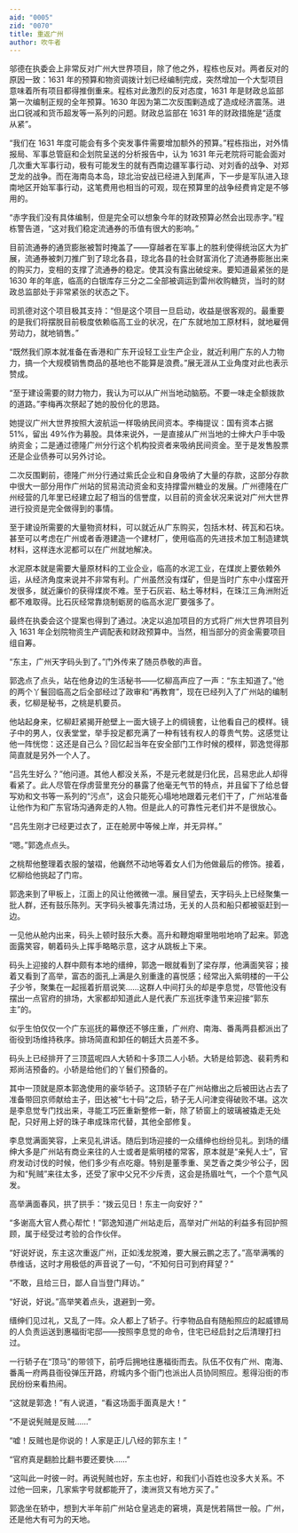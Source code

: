 ```yaml
---
aid: "0005"
zid: "0070"
title: 重返广州
author: 吹牛者
---
```


邬德在执委会上非常反对广州大世界项目，除了他之外，程栋也反对。两者反对的原因一致：1631 年的预算和物资调拨计划已经编制完成，突然增加一个大型项目意味着所有项目都得推倒重来。程栋对此激烈的反对态度，1631 年是财政总监部第一次编制正规的全年预算。1630 年因为第二次反围剿造成了造成经济震荡。进出口锐减和货币超发等一系列的问题。财政总监部在 1631 年的财政措施是“适度从紧”。

“我们在 1631 年度可能会有多个突发事件需要增加额外的预算。”程栋指出，对外情报局、军事总管庭和企划院呈送的分析报告中，认为 1631 年元老院将可能会面对几次重大军事行动，极有可能发生的就有西南边疆军事行动、对刘香的战争、对郑芝龙的战争。而在海南岛本岛，琼北治安战已经进入到尾声，下一步是军队进入琼南地区开始军事行动，这笔费用也相当的可观，现在预算里的战争经费肯定是不够用的。

“赤字我们没有具体编制，但是完全可以想象今年的财政预算必然会出现赤字。”程栋警告道，“这对我们稳定流通券的币值有很大的影响。”

目前流通券的通货膨胀被暂时掩盖了——穿越者在军事上的胜利使得统治区大为扩展，流通券被刺刀推广到了琼北各县，琼北各县的社会财富消化了流通券膨胀出来的购买力，变相的支撑了流通券的稳定。使其没有露出破绽来。要知道最紧张的是 1630 年的年底，临高的白银库存三分之二全部被调运到雷州收购糖货，当时的财政总监部处于非常紧张的状态之下。

司凯德对这个项目极其支持：“但是这个项目一旦启动，收益是很客观的。最重要的是我们将摆脱目前极度依赖临高工业的状况，在广东就地加工原材料，就地雇佣劳动力，就地销售。”

“既然我们原本就准备在香港和广东开设轻工业生产企业，就近利用广东的人力物力，搞一个大规模销售商品的基地也不能算是浪费。”展无涯从工业角度对此也表示赞成。

“至于建设需要的财力物力，我认为可以从广州当地动脑筋。不要一味走全额拨款的道路。”李梅再次祭起了她的股份化的思路。

她提议广州大世界按照大波航运一样吸纳民间资本。李梅提议：国有资本占据 51%，留出 49%作为募股。具体来说外，一是直接从广州当地的士绅大户手中吸纳资金；二是通过德隆广州分行这个机构投资者来吸纳民间资金。至于是发售股票还是企业债券可以另外讨论。

二次反围剿前，德隆广州分行通过紫氏企业和自身吸纳了大量的存款，这部分存款中很大一部分用作广州站的贸易流动资金和支持撑雷州糖业的发展。广州德隆在广州经营的几年里已经建立起了相当的信誉度，以目前的资金状况来说对广州大世界进行投资是完全做得到的事情。

至于建设所需要的大量物资材料，可以就近从广东购买，包括木材、砖瓦和石块。甚至可以考虑在广州或者香港建造一个建材厂，使用临高的先进技术加工制造建筑材料，这样连水泥都可以在广州就地解决。

水泥原本就是需要大量原材料的工业企业，临高的水泥工业，在煤炭上要依赖外运，从经济角度来说并不非常有利。广州虽然没有煤矿，但是当时广东中小煤窑开发很多，就近廉价的获得煤炭不难。至于石灰岩、粘土等材料，在珠江三角洲附近都不难取得。比石灰经常靠烧制蛎房的临高水泥厂要强多了。

最终在执委会这个提案也得到了通过。决定以追加项目的方式将广州大世界项目列入 1631 年企划院物资生产调配表和财政预算中。当然，相当部分的资金需要项目组自筹。

“东主，广州天字码头到了。”门外传来了随员恭敬的声音。

郭逸点了点头，站在他身边的生活秘书——忆柳高声应了一声：“东主知道了。”他的两个丫鬟回临高之后全部经过了政审和“再教育”，现在已经列入了广州站的编制表，忆柳是秘书，之桃是机要员。

他站起身来，忆柳赶紧揭开舱壁上一面大镜子上的绸镜套，让他看自己的模样。镜子中的男人，仪表堂堂，举手投足都充满了一种有钱有权人的尊贵气势。这感觉让他一阵恍惚：这还是自己么？回忆起当年在安全部门工作时候的模样，郭逸觉得那简直就是另外一个人了。

“吕先生好么？”他问道。其他人都没关系，不是元老就是归化民，吕易忠此人却得看紧了。此人尽管在俘虏营里充分的暴露了他毫无气节的特点，并且留下了给总督写劝和文书等一系列的“污点”，这会只能死心塌地地跟着元老们干了，广州站准备让他作为和广东官场沟通奔走的人物。但是此人的可靠性元老们并不是很放心。

“吕先生刚才已经更过衣了，正在舱房中等候上岸，并无异样。”

“嗯。”郭逸点点头。

之桃帮他整理着衣服的皱褶，他巍然不动地等着女人们为他做最后的修饰。接着，忆柳给他挑起了门帘。

郭逸来到了甲板上，江面上的风让他微微一凛。展目望去，天字码头上已经聚集一批人群，还有鼓乐陈列。天字码头被事先清过场，无关的人员和船只都被驱赶到一边。

一见他从舱内出来，码头上顿时鼓乐大奏。高升和鞭炮噼里啪啦地响了起来。郭逸面露笑容，朝着码头上挥手略略示意，这才从跳板上下来。

码头上迎接的人群中颇有本地的缙绅，郭逸一眼就看到了梁存厚，他满面笑容；接着又看到了高举，富态的面孔上满是久别重逢的喜悦感；经常出入紫明楼的一干公子少爷，聚集在一起摇着折扇说笑……这群人中间打头的却是李息觉，尽管他没有摆出一点官府的排场，大家都却知道此人是代表广东巡抚李逢节来迎接“郭东主”的。

似乎生怕仅仅一个广东巡抚的幕僚还不够庄重，广州府、南海、番禹两县都派出了衙役到场维持秩序。排场简直和卸任的朝廷大员差不多。

码头上已经排开了三顶蓝呢四人大轿和十多顶二人小轿。大轿是给郭逸、裴莉秀和郑尚洁预备的。小轿是给他们的丫鬟们预备的。

其中一顶就是原本郭逸使用的豪华轿子。这顶轿子在广州站撤出之后被田达占去了准备带回京师献给主子，田达被“七十码”之后，轿子无人问津变得破败不堪。这次是李息觉专门找出来，寻能工巧匠重新整修一新，除了轿窗上的玻璃被撬走无处配，只好用上好的珠子串成珠帘代替，其他全部修复。

李息觉满面笑容，上来见礼讲话。随后到场迎接的一众缙绅也纷纷见礼。到场的缙绅大多是广州站有商业来往的人士或者是紫明楼的常客，原本就是“亲髡人士”，官府发动讨伐的时候，他们多少有点吃瘪。特别是董季重、吴芝香之类少爷公子，因为和“髡贼”来往太多，还受了家中父兄不少斥责，这会是扬眉吐气，一个个意气风发。

高举满面春风，拱了拱手：“拨云见日！东主一向安好？”

“多谢高大官人费心帮忙！”郭逸知道广州站走后，高举对广州站的利益多有回护照顾，属于经受过考验的合作伙伴。

“好说好说，东主这次重返广州，正如浅龙脱滩，要大展云鹏之志了。”高举满嘴的恭维话，这时才用极低的声音说了一句，“不知何日可到府拜望？”

“不敢，且给三日，鄙人自当登门拜访。”

“好说，好说。”高举笑着点头，退避到一旁。

缙绅们见过礼，又乱了一阵。众人都上了轿子。行李物品自有随船照应的起威镖局的人负责运送到惠福街宅邸——按照李息觉的命令，住宅已经启封之后清理打扫过。

一行轿子在“顶马”的带领下，前呼后拥地往惠福街而去。队伍不仅有广州、南海、番禹一府两县衙役弹压开路，府城内多个衙门也派出人员协同照应。惹得沿街的市民纷纷来看热闹。

“这就是郭逸！”有人说道，“看这场面手面真是大！”

“不是说髡贼是反贼……”

“嘘！反贼也是你说的！人家是正儿八经的郭东主！”

“官府真是翻脸比翻书要还要快……”

“这叫此一时彼一时。再说髡贼也好，东主也好，和我们小百姓也没多大关系。不过他一回来，几家紫字号就都能开了，澳洲货又有地方买了。”

郭逸坐在轿中，想到大半年前广州站仓皇逃走的窘境，真是恍若隔世一般。广州，还是他大有可为的天地。
